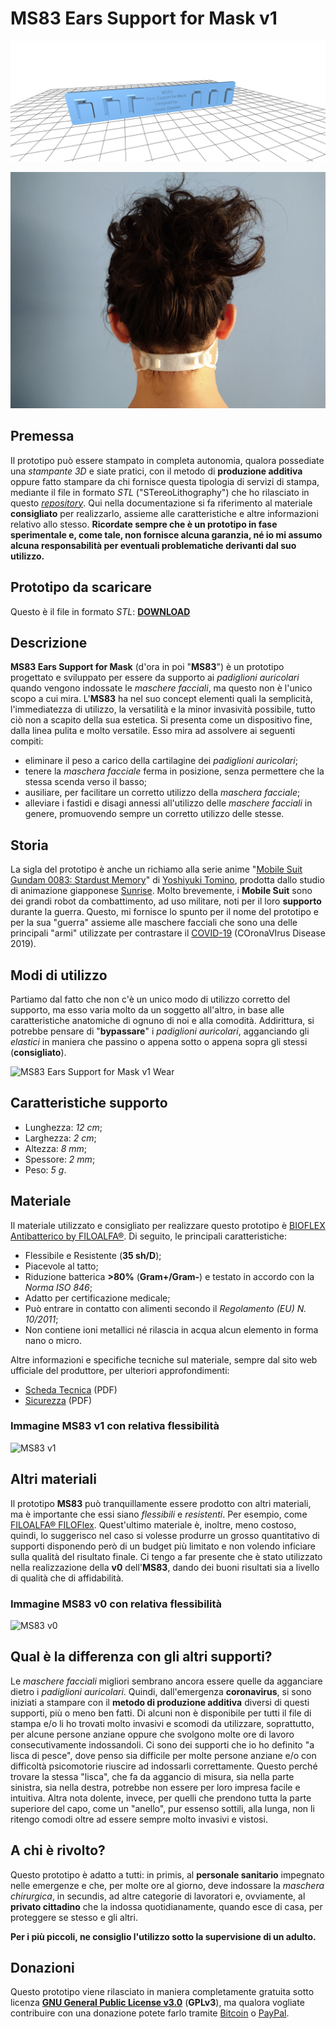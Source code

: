 # MS83 Ears Support for Mask v1

![MS83 Ears Support for Mask v1 Solid](/images/MS83%20Ears%20Support%20for%20Mask%20v1.png "MS83 Ears Support for Mask v1 - Solid Preview")

![MS83 Ears Support for Mask v1 Photo](/images/MS83%20v1%20-%20wear.jpg "MS83 Ears Support for Mask v1 - Photo Preview")

## Premessa

Il prototipo può essere stampato in completa autonomia, qualora possediate una *stampante 3D* e siate pratici, con il metodo di **produzione additiva** oppure fatto stampare da chi fornisce questa tipologia di servizi di stampa, mediante il file in formato *STL* ("STereoLithography") che ho rilasciato in questo *[repository](https://github.com/ADurante/MS83 "MS83 repository")*. Qui nella documentazione si fa riferimento al materiale **consigliato** per realizzarlo, assieme alle caratteristiche e altre informazioni relativo allo stesso. **Ricordate sempre che è un prototipo in fase sperimentale e, come tale, non fornisce alcuna garanzia, né io mi assumo alcuna responsabilità per eventuali problematiche derivanti dal suo utilizzo.**

## Prototipo da scaricare

Questo è il file in formato *STL*:
**[DOWNLOAD](/MS83%20Ears%20Support%20for%20Mask%20v1.stl "MS83 v1 Download's Link")**

## Descrizione

**MS83 Ears Support for Mask** (d'ora in poi "**MS83**") è un prototipo progettato e sviluppato per essere da supporto ai *padiglioni auricolari* quando vengono indossate le *maschere facciali*, ma questo non è l'unico scopo a cui mira. L'**MS83** ha nel suo concept elementi quali la semplicità, l'immediatezza di utilizzo, la versatilità e la minor invasività possibile, tutto ciò non a scapito della sua estetica. Si presenta come un dispositivo fine, dalla linea pulita e molto versatile. Esso mira ad assolvere ai seguenti compiti:

- eliminare il peso a carico della cartilagine dei *padiglioni auricolari*;
- tenere la *maschera facciale* ferma in posizione, senza permettere che la stessa scenda verso il basso;
- ausiliare, per facilitare un corretto utilizzo della *maschera facciale*;
- alleviare i fastidi e disagi annessi all'utilizzo delle *maschere facciali* in genere, promuovendo sempre un corretto utilizzo delle stesse.

## Storia

La sigla del prototipo è anche un richiamo alla serie anime "[Mobile Suit Gundam 0083: Stardust Memory](https://it.wikipedia.org/wiki/Mobile_Suit_Gundam_0083:_Stardust_Memory "Mobile Suit Gundam 0083: Stardust Memory Wikipedia")" di [Yoshiyuki Tomino](https://it.wikipedia.org/wiki/Yoshiyuki_Tomino "Yoshiyuki Tomino Wikipedia"), prodotta dallo studio di animazione giapponese [Sunrise](https://www.sunrise-inc.co.jp/international/ "Sunrise International's Official Website"). Molto brevemente, i **Mobile Suit** sono dei grandi robot da combattimento, ad uso militare, noti per il loro **supporto** durante la guerra. Questo, mi fornisce lo spunto per il nome del prototipo e per la sua "guerra" assieme alle maschere facciali che sono una delle principali "armi" utilizzate per contrastare il [COVID-19](https://it.wikipedia.org/wiki/COVID-19 "COVID-19 Wikipedia") (COronaVIrus Disease 2019).

## Modi di utilizzo
Partiamo dal fatto che non c'è un unico modo di utilizzo corretto del supporto, ma esso varia molto da un soggetto all'altro, in base alle caratteristiche anatomiche di ognuno di noi e alla comodità. Addirittura, si potrebbe pensare di "**bypassare**" i *padiglioni auricolari*, agganciando gli *elastici* in maniera che passino o appena sotto o appena sopra gli stessi (**consigliato**).

![MS83 Ears Support for Mask v1 Wear](/images/MS83%20v1%20-%20how%20to%20use.gif "MS83 Ears Support for Mask v1 - How to Use")

## Caratteristiche supporto

- Lunghezza: *12 cm*;
- Larghezza: *2 cm*;
- Altezza: *8 mm*;
- Spessore: *2 mm*;
- Peso: *5 g*.

## Materiale

Il materiale utilizzato e consigliato per realizzare questo prototipo è [BIOFLEX Antibatterico by FILOALFA®](https://www.filoalfa3d.com/it/content/43-bioflex-antibatterico "BIOFLEX Antibacterial's Link"). Di seguito, le principali caratteristiche:

- Flessibile e Resistente (**35 sh/D**);
- Piacevole al tatto;
- Riduzione batterica **>80%** (**Gram+/Gram-**) e testato in accordo con la *Norma ISO 846*;
- Adatto per certificazione medicale;
- Può entrare in contatto con alimenti secondo il *Regolamento (EU) N. 10/2011*;
- Non contiene ioni metallici né rilascia in acqua alcun elemento in forma nano o micro.

Altre informazioni e specifiche tecniche sul materiale, sempre dal sito web ufficiale del produttore, per ulteriori approfondimenti:

- [Scheda Tecnica](https://www.filoalfa3d.com/img/cms/MSDS%20&%20TDS/TDS%20BIOFLEX%20Antibacterial.pdf "Material Data Sheet's Link") (PDF)
- [Sicurezza](https://www.filoalfa3d.com/img/cms/MSDS%20&%20TDS/MSDS%20BIOFLEX%20Antibacterial%20.pdf "Material Safety's Link") (PDF)

### Immagine MS83 v1 con relativa flessibilità

![MS83 v1](/images/MS83%20v1%20-%20flexibility.gif "MS83 Ears Support for Mask v1 flexibility")

## Altri materiali

Il prototipo **MS83** può tranquillamente essere prodotto con altri materiali, ma è importante che essi siano *flessibili* e *resistenti*. Per esempio, come [FILOALFA® FILOFlex](https://www.filoalfa3d.com/it/content/25-filoflex "FILOFLEX's Link"). Quest'ultimo materiale è, inoltre, meno costoso, quindi, lo suggerisco nel caso si volesse produrre un grosso quantitativo di supporti disponendo però di un budget più limitato e non volendo inficiare sulla qualità del risultato finale. Ci tengo a far presente che è stato utilizzato nella realizzazione della **v0** dell'**MS83**, dando dei buoni risultati sia a livello di qualità che di affidabilità.

### Immagine MS83 v0 con relativa flessibilità
![MS83 v0](/images/MS83%20v0%20-%20flexibility.gif "MS83 Ears Support for Mask v0 flexibility")

## Qual è la differenza con gli altri supporti?

Le *maschere facciali* migliori sembrano ancora essere quelle da agganciare dietro i *padiglioni auricolari*. Quindi, dall'emergenza **coronavirus**, si sono iniziati a stampare con il **metodo di produzione additiva** diversi di questi supporti, più o meno ben fatti. Di alcuni non è disponibile per tutti il file di stampa e/o li ho trovati molto invasivi e scomodi da utilizzare, soprattutto, per alcune persone anziane oppure che svolgono molte ore di lavoro consecutivamente indossandoli. Ci sono dei supporti che io ho definito "a lisca di pesce", dove penso sia difficile per molte persone anziane e/o con difficoltà psicomotorie riuscire ad indossarli correttamente. Questo perché trovare la stessa "lisca", che fa da aggancio di misura, sia nella parte sinistra, sia nella destra, potrebbe non essere per loro impresa facile e intuitiva. Altra nota dolente, invece, per quelli che prendono tutta la parte superiore del capo, come un "anello", pur essenso sottili, alla lunga, non li ritengo comodi oltre ad essere sempre molto invasivi e vistosi.

## A chi è rivolto?

Questo prototipo è adatto a tutti: in primis, al **personale sanitario** impegnato nelle emergenze e che, per molte ore al giorno, deve indossare la *maschera chirurgica*, in secundis, ad altre categorie di lavoratori e, ovviamente, al **privato cittadino** che la indossa quotidianamente, quando esce di casa, per proteggere se stesso e gli altri.

**Per i più piccoli, ne consiglio l'utilizzo sotto la supervisione di un adulto.**

## Donazioni

Questo prototipo viene rilasciato in maniera completamente gratuita sotto licenza **[GNU General Public License v3.0](/LICENSE "Project's License")** (**GPLv3**), ma qualora vogliate contribuire con una donazione potete farlo tramite [Bitcoin](https://adurante.github.io/BTC/My%20Bitcoin%20Wallet%20Address.txt "Alessio's Bitcoin") o [PayPal](https://www.paypal.me/AlessioDurante "Alessio's PayPal").
